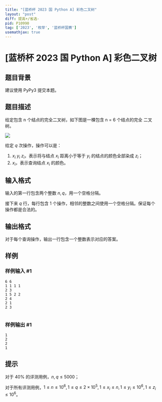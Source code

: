 ```yaml
---
title: "[蓝桥杯 2023 国 Python A] 彩色二叉树"
layout: "post"
diff: 提高+/省选-
pid: P10990
tag: ['2023', '枚举', '蓝桥杯国赛']
usemathjax: true
---
```


# [蓝桥杯 2023 国 Python A] 彩色二叉树
## 题目背景

建议使用 PyPy3 提交本题。
## 题目描述

给定包含 n 个结点的完全二叉树，如下图是一棵包含 n = 6 个结点的完全
二叉树。

![](https://cdn.luogu.com.cn/upload/image_hosting/7zry2bbp.png)

给定 $q$ 次操作，操作可以是：
1. $x_i\ y_i\ z_i$，表示将与结点 $x_i$ 距离小于等于 $y_i$ 的结点的颜色全部染成 $z_i$；
1. $x_i$，表示查询结点 $x_i$ 的颜色。
## 输入格式

输入的第一行包含两个整数 $n, q$，用一个空格分隔。

接下来 $q$ 行，每行包含 $1$ 个操作，相邻的整数之间使用一个空格分隔。保证每个操作都是合法的。
## 输出格式

对于每个查询操作，输出一行包含一个整数表示对应的答案。

## 样例

### 样例输入 #1
```
6 6
1 1 1 1
2 3
1 5 2 2
2 4
2 1
2 3


```
### 样例输出 #1
```
1
2
2
1

```
## 提示

对于 $40\%$ 的评测用例，$n, q \le 5000$；

对于所有评测用例，$1 \le n \le 10^6,1\le q \le 2 \times 10^5,1 \le x_i \le n,1 \le y_i \le 10^6,1 \le z_i\le 10^6$。
